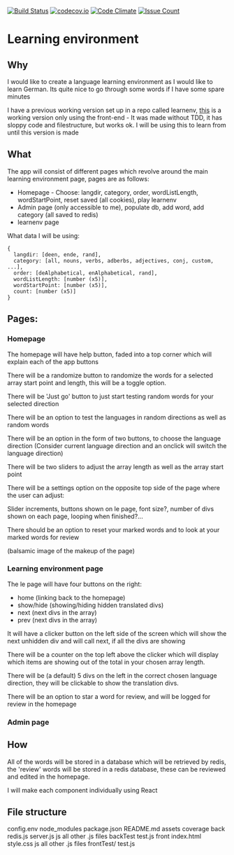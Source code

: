 [![Build Status](https://travis-ci.org/shouston3/le.svg?branch=master)](https://travis-ci.org/shouston3/le)
[![codecov.io](https://codecov.io/github/shouston3/le/coverage.svg?branch=master)](https://codecov.io/github/shouston3/le?branch=master)
[![Code Climate](https://codeclimate.com/github/shouston3/le/badges/gpa.svg)](https://codeclimate.com/github/shouston3/le)
[![Issue Count](https://codeclimate.com/github/shouston3/le/badges/issue_count.svg)](https://codeclimate.com/github/shouston3/le)

# Learning environment

## Why

I would like to create a language learning environment as I would like to learn German.
Its quite nice to go through some words if I have some spare minutes

I have a previous working version set up in a repo called learnenv, [this](http://shouston3.github.io/learnenv) is a working version only using the front-end - It was made without TDD, it has sloppy code and filestructure, but works ok.
I will be using this to learn from until this version is made

## What

The app will consist of different pages which revolve around the main learning environment page, pages are as follows:
* Homepage - Choose: langdir, category, order, wordListLength, wordStartPoint, reset saved (all cookies), play learnenv
* Admin page (only accessible to me), populate db, add word, add category (all saved to redis)
* learnenv page

What data I will be using:

    {
      langdir: [deen, ende, rand],
      category: [all, nouns, verbs, adberbs, adjectives, conj, custom, ...],
      order: [deAlphabetical, enAlphabetical, rand],
      wordListLength: [number (x5)],
      wordStartPoint: [number (x5)],
      count: [number (x5)]
    }

## Pages:

### Homepage

The homepage will have help button, faded into a top corner which will explain each of the app buttons

There will be a randomize button to randomize the words for a selected array start point and length, this will be a toggle option.

There will be 'Just go' button to just start testing random words for your selected direction

There will be an option to test the languages in random directions as well as random words

There will be an option in the form of two buttons, to choose the language direction (Consider current language direction and an onclick will switch the language direction)

There will be two sliders to adjust the array length as well as the array start point

There will be a settings option on the opposite top side of the page where the user can adjust:

Slider increments, buttons shown on le page, font size?, number of divs shown on each page, looping when finished?...

There should be an option to reset your marked words and to look at your marked words for review

(balsamic image of the makeup of the page)

### Learning environment page

The le page will have four buttons on the right:
* home (linking back to the homepage)
* show/hide (showing/hiding hidden translated divs)
* next (next divs in the array)
* prev (next divs in the array)

It will have a clicker button on the left side of the screen which will show the next unhidden div and will call next, if all the divs are showing

There will be a counter on the top left above the clicker which will display which items are showing out of the total in your chosen array length.

There will be (a default) 5 divs on the left in the correct chosen language direction, they will be clickable to show the translation divs.

There will be an option to star a word for review, and will be logged for review in the homepage

### Admin page

## How

All of the words will be stored in a database which will be retrieved by redis, the 'review' words will be stored in a redis database, these can be reviewed and edited in the homepage.

I will make each component individually using React

## File structure

config.env
node_modules
package.json
README.md
assets
coverage
back
  redis.js
  server.js
  js
    all other .js files
  backTest
    test.js
front
  index.html
  style.css
  js
    all other .js files
  frontTest/
    test.js
